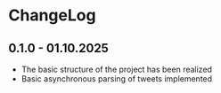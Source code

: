 # ChangeLog
## 0.1.0 - 01.10.2025
- The basic structure of the project has been realized
- Basic asynchronous parsing of tweets implemented
